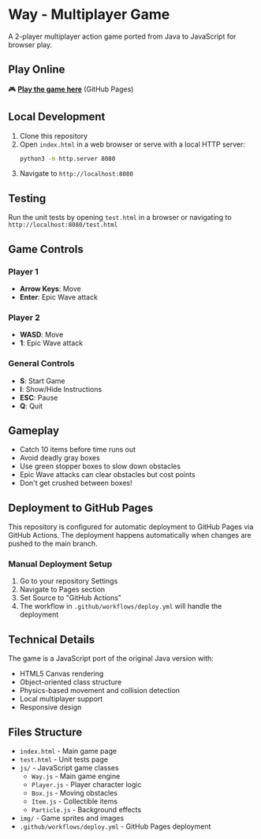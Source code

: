 # Way - Multiplayer Game

A 2-player multiplayer action game ported from Java to JavaScript for browser play.

## Play Online

🎮 **[Play the game here](https://mold.github.io/way-multi/)** (GitHub Pages)

## Local Development

1. Clone this repository
2. Open `index.html` in a web browser or serve with a local HTTP server:
   ```bash
   python3 -m http.server 8080
   ```
3. Navigate to `http://localhost:8080`

## Testing

Run the unit tests by opening `test.html` in a browser or navigating to `http://localhost:8080/test.html`

## Game Controls

### Player 1
- **Arrow Keys**: Move
- **Enter**: Epic Wave attack

### Player 2  
- **WASD**: Move
- **1**: Epic Wave attack

### General Controls
- **S**: Start Game
- **I**: Show/Hide Instructions  
- **ESC**: Pause
- **Q**: Quit

## Gameplay

- Catch 10 items before time runs out
- Avoid deadly gray boxes
- Use green stopper boxes to slow down obstacles
- Epic Wave attacks can clear obstacles but cost points
- Don't get crushed between boxes!

## Deployment to GitHub Pages

This repository is configured for automatic deployment to GitHub Pages via GitHub Actions. The deployment happens automatically when changes are pushed to the main branch.

### Manual Deployment Setup

1. Go to your repository Settings
2. Navigate to Pages section
3. Set Source to "GitHub Actions"
4. The workflow in `.github/workflows/deploy.yml` will handle the deployment

## Technical Details

The game is a JavaScript port of the original Java version with:
- HTML5 Canvas rendering
- Object-oriented class structure
- Physics-based movement and collision detection
- Local multiplayer support
- Responsive design

## Files Structure

- `index.html` - Main game page
- `test.html` - Unit tests page
- `js/` - JavaScript game classes
  - `Way.js` - Main game engine
  - `Player.js` - Player character logic
  - `Box.js` - Moving obstacles
  - `Item.js` - Collectible items
  - `Particle.js` - Background effects
- `img/` - Game sprites and images
- `.github/workflows/deploy.yml` - GitHub Pages deployment
